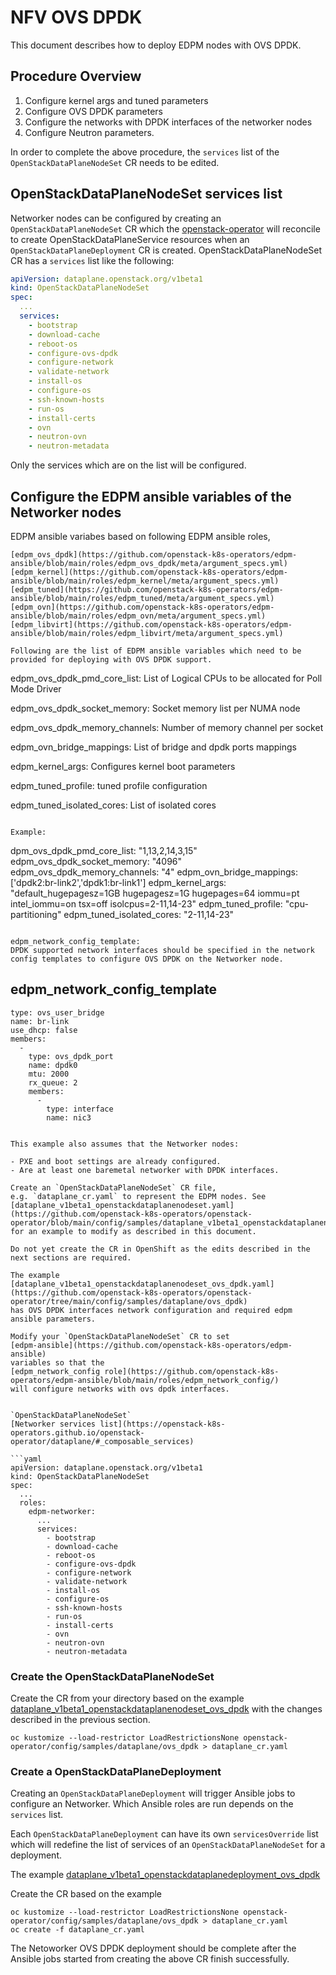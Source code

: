 # NFV OVS DPDK

This document describes how to deploy EDPM nodes with OVS DPDK.

## Procedure Overview

1. Configure kernel args and tuned parameters
2. Configure OVS DPDK parameters
3. Configure the networks with DPDK interfaces of the networker nodes
2. Configure Neutron parameters.

In order to complete the above procedure, the `services` list of the
`OpenStackDataPlaneNodeSet` CR needs to be edited.

## OpenStackDataPlaneNodeSet services list

Networker nodes can be configured by creating an
`OpenStackDataPlaneNodeSet` CR which the
[openstack-operator](https://openstack-k8s-operators.github.io/openstack-operator)
will reconcile to create OpenStackDataPlaneService resources
when an `OpenStackDataPlaneDeployment` CR is created.
OpenStackDataPlaneNodeSet CR has a `services` list like the following:

```yaml
apiVersion: dataplane.openstack.org/v1beta1
kind: OpenStackDataPlaneNodeSet
spec:
  ...
  services:
    - bootstrap
    - download-cache
    - reboot-os
    - configure-ovs-dpdk
    - configure-network
    - validate-network
    - install-os
    - configure-os
    - ssh-known-hosts
    - run-os
    - install-certs
    - ovn
    - neutron-ovn
    - neutron-metadata
```
Only the services which are on the list will be configured.

## Configure the EDPM ansible variables of the Networker nodes

EDPM ansible variabes based on following EDPM ansible roles,
```
[edpm_ovs_dpdk](https://github.com/openstack-k8s-operators/edpm-ansible/blob/main/roles/edpm_ovs_dpdk/meta/argument_specs.yml)
[edpm_kernel](https://github.com/openstack-k8s-operators/edpm-ansible/blob/main/roles/edpm_kernel/meta/argument_specs.yml)
[edpm_tuned](https://github.com/openstack-k8s-operators/edpm-ansible/blob/main/roles/edpm_tuned/meta/argument_specs.yml)
[edpm_ovn](https://github.com/openstack-k8s-operators/edpm-ansible/blob/main/roles/edpm_ovn/meta/argument_specs.yml)
[edpm_libvirt](https://github.com/openstack-k8s-operators/edpm-ansible/blob/main/roles/edpm_libvirt/meta/argument_specs.yml)

Following are the list of EDPM ansible variables which need to be
provided for deploying with OVS DPDK support.
```
edpm_ovs_dpdk_pmd_core_list: List of Logical CPUs to be allocated for Poll Mode Driver

edpm_ovs_dpdk_socket_memory: Socket memory list per NUMA node

edpm_ovs_dpdk_memory_channels: Number of memory channel per socket

edpm_ovn_bridge_mappings: List of bridge and dpdk ports mappings

edpm_kernel_args: Configures kernel boot parameters

edpm_tuned_profile: tuned profile configuration

edpm_tuned_isolated_cores: List of isolated cores
```

Example:
```
dpm_ovs_dpdk_pmd_core_list: "1,13,2,14,3,15"
edpm_ovs_dpdk_socket_memory: "4096"
edpm_ovs_dpdk_memory_channels: "4"
edpm_ovn_bridge_mappings: ['dpdk2:br-link2','dpdk1:br-link1']
edpm_kernel_args: "default_hugepagesz=1GB hugepagesz=1G hugepages=64 iommu=pt intel_iommu=on tsx=off isolcpus=2-11,14-23"
edpm_tuned_profile: "cpu-partitioning"
edpm_tuned_isolated_cores: "2-11,14-23"
```

edpm_network_config_template:
DPDK supported network interfaces should be specified in the network config templates to configure OVS DPDK on the Networker node.

```
edpm_network_config_template
  -
    type: ovs_user_bridge
    name: br-link
    use_dhcp: false
    members:
      -
        type: ovs_dpdk_port
        name: dpdk0
        mtu: 2000
        rx_queue: 2
        members:
          -
            type: interface
            name: nic3
```

This example also assumes that the Networker nodes:

- PXE and boot settings are already configured.
- Are at least one baremetal networker with DPDK interfaces.

Create an `OpenStackDataPlaneNodeSet` CR file,
e.g. `dataplane_cr.yaml` to represent the EDPM nodes. See
[dataplane_v1beta1_openstackdataplanenodeset.yaml](https://github.com/openstack-k8s-operators/openstack-operator/blob/main/config/samples/dataplane_v1beta1_openstackdataplanenodeset.yaml)
for an example to modify as described in this document.

Do not yet create the CR in OpenShift as the edits described in the
next sections are required.

The example
[dataplane_v1beta1_openstackdataplanenodeset_ovs_dpdk.yaml](https://github.com/openstack-k8s-operators/openstack-operator/tree/main/config/samples/dataplane/ovs_dpdk)
has OVS DPDK interfaces network configuration and required edpm ansible parameters.

Modify your `OpenStackDataPlaneNodeSet` CR to set
[edpm-ansible](https://github.com/openstack-k8s-operators/edpm-ansible)
variables so that the
[edpm_network_config role](https://github.com/openstack-k8s-operators/edpm-ansible/blob/main/roles/edpm_network_config/)
will configure networks with ovs dpdk interfaces.


`OpenStackDataPlaneNodeSet`
[Networker services list](https://openstack-k8s-operators.github.io/openstack-operator/dataplane/#_composable_services)

```yaml
apiVersion: dataplane.openstack.org/v1beta1
kind: OpenStackDataPlaneNodeSet
spec:
  ...
  roles:
    edpm-networker:
      ...
      services:
        - bootstrap
        - download-cache
        - reboot-os
        - configure-ovs-dpdk
        - configure-network
        - validate-network
        - install-os
        - configure-os
        - ssh-known-hosts
        - run-os
        - install-certs
        - ovn
        - neutron-ovn
        - neutron-metadata
```

### Create the OpenStackDataPlaneNodeSet

Create the CR from your directory based on the example
[dataplane_v1beta1_openstackdataplanenodeset_ovs_dpdk](https://github.com/openstack-k8s-operators/openstack-operator/tree/main/config/samples/dataplane/ovs_dpdk)
with the changes described in the previous section.
```
oc kustomize --load-restrictor LoadRestrictionsNone openstack-operator/config/samples/dataplane/ovs_dpdk > dataplane_cr.yaml
```

### Create a OpenStackDataPlaneDeployment

Creating an `OpenStackDataPlaneDeployment` will trigger Ansible jobs
to configure an Networker. Which Ansible roles are run depends on the
`services` list.

Each `OpenStackDataPlaneDeployment` can have its own
`servicesOverride` list which will redefine the list
of services of an `OpenStackDataPlaneNodeSet` for a
deployment.

The example
[dataplane_v1beta1_openstackdataplanedeployment_ovs_dpdk](https://github.com/openstack-k8s-operators/openstack-operator/tree/main/config/samples/dataplane/ovs_dpdk)

Create the CR based on the example
```
oc kustomize --load-restrictor LoadRestrictionsNone openstack-operator/config/samples/dataplane/ovs_dpdk > dataplane_cr.yaml
oc create -f dataplane_cr.yaml
```

The Netoworker OVS DPDK deployment should be complete after the Ansible jobs started
from creating the above CR finish successfully.
